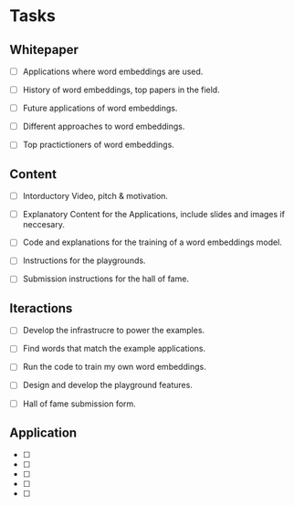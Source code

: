 # Tasks

## Whitepaper

- [ ] Applications where word embeddings are used.
- [ ] History of word embeddings, top papers in the field.
- [ ] Future applications of word embeddings.
- [ ] Different approaches to word embeddings.
- [ ] Top practictioners of word embeddings.


## Content

- [ ] Intorductory Video, pitch & motivation.
- [ ] Explanatory Content for the Applications, include slides and images if neccesary.
- [ ] Code and explanations for the training of a word embeddings model. 
- [ ] Instructions for the playgrounds.
- [ ] Submission instructions for the hall of fame.


## Iteractions

- [ ] Develop the infrastrucre to power the examples.
- [ ] Find words that match the example applications.
- [ ] Run the code to train my own word embeddings.
- [ ] Design and develop the playground features.
- [ ] Hall of fame submission form.


## Application

- [ ] 
- [ ] 
- [ ] 
- [ ] 
- [ ] 
